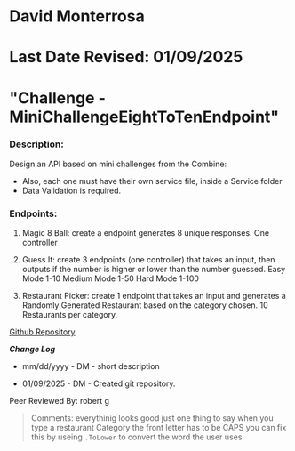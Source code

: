 # David Monterrosa
# Last Date Revised: 01/09/2025
# "Challenge - MiniChallengeEightToTenEndpoint"
### Description:
Design an API based on mini challenges from the Combine:
- Also, each one must have their own service file, inside a Service folder
- Data Validation is required.

### Endpoints:

1. Magic 8 Ball: create a endpoint generates 8 unique responses. One controller

2. Guess It: create 3 endpoints (one controller) that takes an input, then outputs if the number is higher or lower than the number guessed.
Easy Mode 1-10
Medium Mode 1-50
Hard Mode 1-100

3. Restaurant Picker: create 1 endpoint that takes an input and generates a Randomly Generated Restaurant based on the category chosen. 10 Restaurants per category.

[Github Repository]()

***Change Log***
+ mm/dd/yyyy - DM - short description
- 01/09/2025 - DM - Created git repository.

Peer Reviewed By: robert g
> Comments: everythinig looks good just one thing to say when you type a restaurant Category the front letter has to be CAPS you can fix this by useing ``.ToLower`` to convert the word the user uses 

